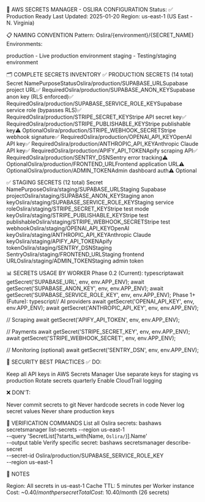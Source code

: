 🔐 AWS SECRETS MANAGER - OSLIRA CONFIGURATION
Status: ✅ Production Ready
Last Updated: 2025-01-20
Region: us-east-1 (US East - N. Virginia)

📋 NAMING CONVENTION
Pattern:
Oslira/{environment}/{SECRET_NAME}
Environments:

production - Live production environment
staging - Testing/staging environment


🗂️ COMPLETE SECRETS INVENTORY
✅ PRODUCTION SECRETS (14 total)
Secret NamePurposeStatusOslira/production/SUPABASE_URLSupabase project URL✅ RequiredOslira/production/SUPABASE_ANON_KEYSupabase anon key (RLS enforced)✅ RequiredOslira/production/SUPABASE_SERVICE_ROLE_KEYSupabase service role (bypasses RLS)✅ RequiredOslira/production/STRIPE_SECRET_KEYStripe API secret key✅ RequiredOslira/production/STRIPE_PUBLISHABLE_KEYStripe publishable key⚠️ OptionalOslira/production/STRIPE_WEBHOOK_SECRETStripe webhook signature✅ RequiredOslira/production/OPENAI_API_KEYOpenAI API key✅ RequiredOslira/production/ANTHROPIC_API_KEYAnthropic Claude API key✅ RequiredOslira/production/APIFY_API_TOKENApify scraping API✅ RequiredOslira/production/SENTRY_DSNSentry error tracking⚠️ OptionalOslira/production/FRONTEND_URLFrontend application URL⚠️ OptionalOslira/production/ADMIN_TOKENAdmin dashboard auth⚠️ Optional

✅ STAGING SECRETS (12 total)
Secret NamePurposeOslira/staging/SUPABASE_URLStaging Supabase projectOslira/staging/SUPABASE_ANON_KEYStaging anon keyOslira/staging/SUPABASE_SERVICE_ROLE_KEYStaging service roleOslira/staging/STRIPE_SECRET_KEYStripe test mode keyOslira/staging/STRIPE_PUBLISHABLE_KEYStripe test publishableOslira/staging/STRIPE_WEBHOOK_SECRETStripe test webhookOslira/staging/OPENAI_API_KEYOpenAI keyOslira/staging/ANTHROPIC_API_KEYAnthropic Claude keyOslira/staging/APIFY_API_TOKENApify tokenOslira/staging/SENTRY_DSNStaging SentryOslira/staging/FRONTEND_URLStaging frontend URLOslira/staging/ADMIN_TOKENStaging admin token

📊 SECRETS USAGE BY WORKER
Phase 0.2 (Current):
typescriptawait getSecret('SUPABASE_URL', env, env.APP_ENV);
await getSecret('SUPABASE_ANON_KEY', env, env.APP_ENV);
await getSecret('SUPABASE_SERVICE_ROLE_KEY', env, env.APP_ENV);
Phase 1+ (Future):
typescript// AI providers
await getSecret('OPENAI_API_KEY', env, env.APP_ENV);
await getSecret('ANTHROPIC_API_KEY', env, env.APP_ENV);

// Scraping
await getSecret('APIFY_API_TOKEN', env, env.APP_ENV);

// Payments
await getSecret('STRIPE_SECRET_KEY', env, env.APP_ENV);
await getSecret('STRIPE_WEBHOOK_SECRET', env, env.APP_ENV);

// Monitoring (optional)
await getSecret('SENTRY_DSN', env, env.APP_ENV);

🔐 SECURITY BEST PRACTICES
✅ DO:

Keep all API keys in AWS Secrets Manager
Use separate keys for staging vs production
Rotate secrets quarterly
Enable CloudTrail logging

❌ DON'T:

Never commit secrets to git
Never hardcode secrets in code
Never log secret values
Never share production keys


🧪 VERIFICATION COMMANDS
List all Oslira secrets:
bashaws secretsmanager list-secrets --region us-east-1 \
  --query 'SecretList[?starts_with(Name, `Oslira/`)].Name' \
  --output table
Verify specific secret:
bashaws secretsmanager describe-secret \
  --secret-id Oslira/production/SUPABASE_SERVICE_ROLE_KEY \
  --region us-east-1

📝 NOTES

Region: All secrets in us-east-1
Cache TTL: 5 minutes per Worker instance
Cost: ~$0.40/month per secret
Total Cost: ~$10.40/month (26 secrets)
